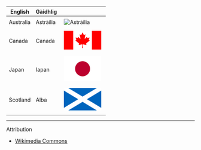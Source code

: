 | English             | Gàidhlig  |    |
|---------------------|-----------|----|
| Australia           | Astràilia | <img src="../images/flags/australia.svg" alt="Astràilia" style="width:100px; margin:0; padding: 5px"/> |
| Canada              | Canada    | <img src="../images/flags/canada.svg" alt="Canada" style="width:100px; margin:0; padding: 5px"/> |
| Japan               | Iapan     | <img src="../images/flags/japan.svg" alt="Iapan" style="width:100px; margin:0; padding: 5px"/> |
| Scotland            | Alba      | <img src="../images/flags/scotland.svg" alt="Alba" style="width:100px; margin:0; padding: 5px"/> |

---
Attribution
* [Wikimedia Commons](https://commons.wikimedia.org/wiki/Main_Page)